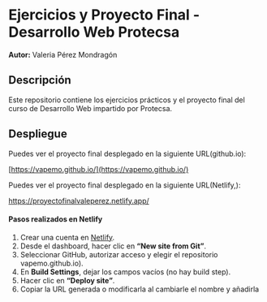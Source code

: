 # Ejercicios y Proyecto Final - Desarrollo Web Protecsa

**Autor:** Valeria Pérez Mondragón

## Descripción

Este repositorio contiene los ejercicios prácticos y el proyecto final del curso de Desarrollo Web impartido por Protecsa.

## Despliegue

Puedes ver el proyecto final desplegado en la siguiente URL(github.io):

[https://vapemo.github.io/](https://vapemo.github.io/)

Puedes ver el proyecto final desplegado en la siguiente URL(Netlify,):

https://proyectofinalvaleperez.netlify.app/

#### Pasos realizados en Netlify

1. Crear una cuenta  en [Netlify](https://www.netlify.com/).  
2. Desde el dashboard, hacer clic en **“New site from Git”**.  
3. Seleccionar GitHub, autorizar acceso y elegir el repositorio vapemo.github.io).  
4. En **Build Settings**, dejar los campos vacíos (no hay build step).  
5. Hacer clic en **“Deploy site”**.  
6. Copiar la URL generada o modificarla al cambiarle el nombre y añadirla 
